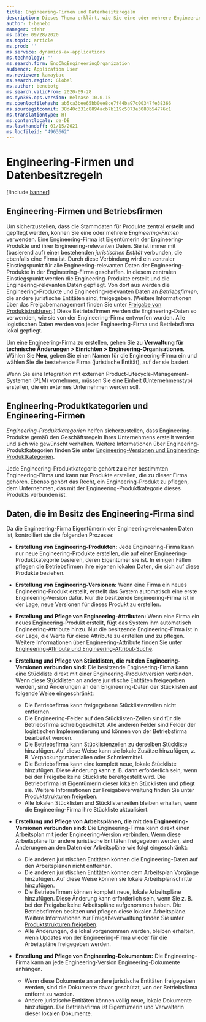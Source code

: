 ```yaml
---
title: Engineering-Firmen und Datenbesitzregeln
description: Dieses Thema erklärt, wie Sie eine oder mehrere Engineering-Firmen verwenden können, um sicherzustellen, dass die Stammdaten für Produkte zentral erstellt und gepflegt werden. Eine Engineering-Firma stellt die Firma dar, die Eigentümerin der Engineering-Produkte und ihrer engineering-relevanten Daten ist.
author: t-benebo
manager: tfehr
ms.date: 09/28/2020
ms.topic: article
ms.prod: ''
ms.service: dynamics-ax-applications
ms.technology: ''
ms.search.form: EngChgEngineeringOrganization
audience: Application User
ms.reviewer: kamaybac
ms.search.region: Global
ms.author: benebotg
ms.search.validFrom: 2020-09-28
ms.dyn365.ops.version: Release 10.0.15
ms.openlocfilehash: ab5ca3bee65bb0ee8ce7f44ba97c00347fe38366
ms.sourcegitcommit: 38d40c331c8894acb7b119c5073e3088b54776c1
ms.translationtype: HT
ms.contentlocale: de-DE
ms.lasthandoff: 01/15/2021
ms.locfileid: "4963662"
---
```

# <a name="engineering-companies-and-data-ownership-rules"></a>Engineering-Firmen und Datenbesitzregeln

[!include [banner](../includes/banner.md)]

## <a name="engineering-companies-and-operational-companies"></a>Engineering-Firmen und Betriebsfirmen

Um sicherzustellen, dass die Stammdaten für Produkte zentral erstellt und gepflegt werden, können Sie eine oder mehrere *Engineering-Firmen* verwenden. Eine Engineering-Firma ist Eigentümerin der Engineering-Produkte und ihrer Engineering-relevanten Daten. Sie ist immer mit (basierend auf) einer bestehenden *juristischen Entität* verbunden, die ebenfalls eine Firma ist. Durch diese Verbindung wird ein zentraler Einstiegspunkt für alle Engineering-relevanten Daten der Engineering-Produkte in der Engineering-Firma geschaffen. In diesem zentralen Einstiegspunkt werden die Engineering-Produkte erstellt und die Engineering-relevanten Daten gepflegt. Von dort aus werden die Engineering-Produkte und Engineering-relevanten Daten an *Betriebsfirmen*, die andere juristische Entitäten sind, freigegeben. (Weitere Informationen über das Freigabemanagement finden Sie unter [Freigabe von Produktstrukturen](release-product-structure.md).) Diese Betriebsfirmen werden die Engineering-Daten so verwenden, wie sie von der Engineering-Firma entworfen wurden. Alle logistischen Daten werden von jeder Engineering-Firma und Betriebsfirma lokal gepflegt.

Um eine Engineering-Firma zu erstellen, gehen Sie zu **Verwaltung für technische Änderungen \> Einrichten \> Engineering-Organisationen**. Wählen Sie **Neu**, geben Sie einen Namen für die Engineering-Firma ein und wählen Sie die bestehende Firma (juristische Entität), auf der sie basiert.

Wenn Sie eine Integration mit externen Product-Lifecycle-Management-Systemen (PLM) vornehmen, müssen Sie eine Einheit (Unternehmenstyp) erstellen, die ein externes Unternehmen werden soll.

## <a name="engineering-product-categories-and-engineering-companies"></a>Engineering-Produktkategorien und Engineering-Firmen

*Engineering-Produktkategorien* helfen sicherzustellen, dass Engineering-Produkte gemäß den Geschäftsregeln Ihres Unternehmens erstellt werden und sich wie gewünscht verhalten. Weitere Informationen über Engineering-Produktkategorien finden Sie unter [Engineering-Versionen und Engineering-Produktkategorien](engineering-versions-product-category.md).

Jede Engineering-Produktkategorie gehört zu einer bestimmten Engineering-Firma und kann nur Produkte erstellen, die zu dieser Firma gehören. Ebenso gehört das Recht, ein Engineering-Produkt zu pflegen, dem Unternehmen, das mit der Engineering-Produktkategorie dieses Produkts verbunden ist.

## <a name="data-that-is-owned-by-the-engineering-company"></a>Daten, die im Besitz des Engineering-Firma sind

Da die Engineering-Firma Eigentümerin der Engineering-relevanten Daten ist, kontrolliert sie die folgenden Prozesse:

- **Erstellung von Engineering-Produkten:** Jede Engineering-Firma kann nur neue Engineering-Produkte erstellen, die auf einer Engineering-Produktkategorie basieren, deren Eigentümer sie ist. In einigen Fällen pflegen die Betriebsfirmen ihre eigenen lokalen Daten, die sich auf diese Produkte beziehen.
- **Erstellung von Engineering-Versionen:** Wenn eine Firma ein neues Engineering-Produkt erstellt, erstellt das System automatisch eine erste Engineering-Version dafür. Nur die besitzende Engineering-Firma ist in der Lage, neue Versionen für dieses Produkt zu erstellen.
- **Erstellung und Pflege von Engineering-Attributen:** Wenn eine Firma ein neues Engineering-Produkt erstellt, fügt das System ihm automatisch Engineering-Attribute hinzu. Nur die besitzende Engineering-Firma ist in der Lage, die Werte für diese Attribute zu erstellen und zu pflegen. Weitere Informationen über Engineering-Attribute finden Sie unter [Engineering-Attribute und Engineering-Attribut-Suche](engineering-attributes-and-search.md).
- **Erstellung und Pflege von Stücklisten, die mit den Engineering-Versionen verbunden sind:** Die besitzende Engineering-Firma kann eine Stückliste direkt mit einer Engineering-Produktversion verbinden. Wenn diese Stücklisten an andere juristische Entitäten freigegeben werden, sind Änderungen an den Engineering-Daten der Stücklisten auf folgende Weise eingeschränkt:

    - Die Betriebsfirma kann freigegebene Stücklistenzeilen nicht entfernen.
    - Die Engineering-Felder auf den Stücklisten-Zeilen sind für die Betriebsfirma schreibgeschützt. Alle anderen Felder sind Felder der logistischen Implementierung und können von der Betriebsfirma bearbeitet werden.
    - Die Betriebsfirma kann Stücklistenzeilen zu derselben Stückliste hinzufügen. Auf diese Weise kann sie lokale Zusätze hinzufügen, z. B. Verpackungsmaterialien oder Schmiermittel.
    - Die Betriebsfirma kann eine komplett neue, lokale Stückliste hinzufügen. Diese Änderung kann z. B. dann erforderlich sein, wenn bei der Freigabe keine Stückliste bereitgestellt wird. Die Betriebsfirma ist Eigentümerin dieser lokalen Stücklisten und pflegt sie. Weitere Informationen zur Freigabeverwaltung finden Sie unter [Produktstrukturen freigeben](release-product-structure.md).
    - Alle lokalen Stücklisten und Stücklistenzeilen bleiben erhalten, wenn die Engineering-Firma ihre Stückliste aktualisiert.

- **Erstellung und Pflege von Arbeitsplänen, die mit den Engineering-Versionen verbunden sind:** Die Engineering-Firma kann direkt einen Arbeitsplan mit jeder Engineering-Version verbinden. Wenn diese Arbeitspläne für andere juristische Entitäten freigegeben werden, sind Änderungen an den Daten der Arbeitspläne wie folgt eingeschränkt:

    - Die anderen juristischen Entitäten können die Engineering-Daten auf den Arbeitsplänen nicht entfernen.
    - Die anderen juristischen Entitäten können dem Arbeitsplan Vorgänge hinzufügen. Auf diese Weise können sie lokale Arbeitsplanschritte hinzufügen.
    - Die Betriebsfirmen können komplett neue, lokale Arbeitspläne hinzufügen. Diese Änderung kann erforderlich sein, wenn Sie z. B. bei der Freigabe keine Arbeitspläne aufgenommen haben. Die Betriebsfirmen besitzen und pflegen diese lokalen Arbeitspläne. Weitere Informationen zur Freigabeverwaltung finden Sie unter [Produktstrukturen freigeben](release-product-structure.md).
    - Alle Änderungen, die lokal vorgenommen werden, bleiben erhalten, wenn Updates von der Engineering-Firma wieder für die Arbeitspläne freigegeben werden.

- **Erstellung und Pflege von Engineering-Dokumenten:** Die Engineering-Firma kann an jede Engineering-Version Engineering-Dokumente anhängen.

    - Wenn diese Dokumente an andere juristische Entitäten freigegeben werden, sind die Dokumente davor geschützt, von der Betriebsfirma entfernt zu werden.
    - Andere juristische Entitäten können völlig neue, lokale Dokumente hinzufügen. Die Betriebsfirma ist Eigentümerin und Verwalterin dieser lokalen Dokumente.
